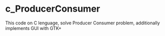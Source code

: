 # c_ProducerConsumer
This code on C lenguage, solve Producer Consumer problem, additionally implements GUI with GTK+
